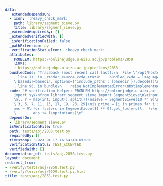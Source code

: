 ```yaml
---
data:
  _extendedDependsOn:
  - icon: ':heavy_check_mark:'
    path: library/segment_sieve.py
    title: library/segment_sieve.py
  _extendedRequiredBy: []
  _extendedVerifiedWith: []
  _isVerificationFailed: false
  _pathExtension: py
  _verificationStatusIcon: ':heavy_check_mark:'
  attributes:
    PROBLEM: https://onlinejudge.u-aizu.ac.jp/problems/2858
    links:
    - https://onlinejudge.u-aizu.ac.jp/problems/2858
  bundledCode: "Traceback (most recent call last):\n  File \"/opt/hostedtoolcache/PyPy/3.7.13/x64/site-packages/onlinejudge_verify/documentation/build.py\"\
    , line 71, in _render_source_code_stat\n    bundled_code = language.bundle(stat.path,\
    \ basedir=basedir, options={'include_paths': [basedir]}).decode()\n  File \"/opt/hostedtoolcache/PyPy/3.7.13/x64/site-packages/onlinejudge_verify/languages/python.py\"\
    , line 96, in bundle\n    raise NotImplementedError\nNotImplementedError\n"
  code: "# verification-helper: PROBLEM https://onlinejudge.u-aizu.ac.jp/problems/2858\n\
    import sys\nfrom library.segment_sieve import SegmentSieve\n\ninput = sys.stdin.readline\n\
    \nl, r = map(int, input().split())\nsieve = SegmentSieve(10 ** 9)\nprimes = {2,\
    \ 3, 5, 7, 11, 13, 17, 19, 23, 29}\nis_prime = [i in primes for i in range(30)]\n\
    ans = 0\nfor factors in SegmentSieve(10 ** 9).get_factors(l, r):\n    if is_prime[len(factors)]:\n\
    \        ans += 1\nprint(ans)\n"
  dependsOn:
  - library/segment_sieve.py
  isVerificationFile: true
  path: tests/aoj/2858.test.py
  requiredBy: []
  timestamp: '2023-04-17 16:54:48+09:00'
  verificationStatus: TEST_ACCEPTED
  verifiedWith: []
documentation_of: tests/aoj/2858.test.py
layout: document
redirect_from:
- /verify/tests/aoj/2858.test.py
- /verify/tests/aoj/2858.test.py.html
title: tests/aoj/2858.test.py
---
```

